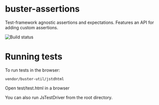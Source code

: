 # buster-assertions

Test-framework agnostic assertions and expectations. Features an API for
adding custom assertions.

![Build status](https://secure.travis-ci.org/busterjs/buster-assertions.png?branch=master)

# Running tests

To run tests in the browser:

    vendor/buster-util/jstdhtml

Open test/test.html in a browser

You can also run JsTestDriver from the root directory.

